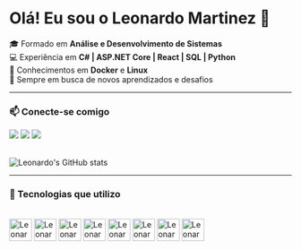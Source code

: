 # Olá! Eu sou o Leonardo Martinez 👋

🎓 Formado em **Análise e Desenvolvimento de Sistemas**  
💻 Experiência em **C# | ASP.NET Core | React | SQL | Python**  
🐳 Conhecimentos em **Docker** e **Linux**  
🚀 Sempre em busca de novos aprendizados e desafios  

---

### 📫 Conecte-se comigo
<div> 
   <a href="https://www.linkedin.com/in/leonardo-martinez-santos-b8a9b9208/" target="_blank"><img src="https://img.shields.io/badge/-LinkedIn-%230077B5?style=for-the-badge&logo=linkedin&logoColor=white"></a> 
   <a href="mailto:leo.ooosla@gmail.com"><img src="https://img.shields.io/badge/-Gmail-%23333?style=for-the-badge&logo=gmail&logoColor=white"></a>
   <a href="https://www.instagram.com/_leozzera__/" target="_blank"><img src="https://img.shields.io/badge/-Instagram-%23E4405F?style=for-the-badge&logo=instagram&logoColor=white"></a>
</div>
<br>

![Leonardo's GitHub stats](https://github-readme-stats.vercel.app/api?username=Martinez-LMS&show_icons=true&theme=merko)

---

### 🚀 Tecnologias que utilizo
<div style="display: inline_block"><br>
  <img align="center" alt="Leonardo-CSharp" height="40" width="40" src="https://icongr.am/devicon/csharp-original.svg">
  <img align="center" alt="Leonardo-ASP" height="40" width="40" src="https://icongr.am/devicon/dot-net-original.svg">
  <img align="center" alt="Leonardo-React" height="40" width="40" src="https://icongr.am/devicon/react-original.svg">
  <img align="center" alt="Leonardo-Kotlin" height="40" width="40" src="https://icongr.am/devicon/kotlin-original.svg">
  <img align="center" alt="Leonardo-SQL" height="40" width="40" src="https://icongr.am/devicon/mysql-original.svg">
  <img align="center" alt="Leonardo-Docker" height="40" width="40" src="https://icongr.am/devicon/docker-original.svg">
  <img align="center" alt="Leonardo-Linux" height="40" width="40" src="https://icongr.am/devicon/linux-original.svg">
  <img align="center" alt="Leonardo-Git" height="40" width="40" src="https://icongr.am/devicon/git-original.svg">
</div>
<br>
